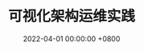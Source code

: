 ---
layout: post
title:  "可视化架构运维实践"
date:   2022-04-01 00:00:00 +0800
category: java
cover: /images/KSHJGYWSJ.png
book: /books/KSHJGYWSJ.pdf
---